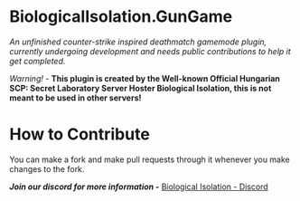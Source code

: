 # BiologicalIsolation.GunGame
*An unfinished counter-strike inspired deathmatch gamemode plugin, currently undergoing development and needs public contributions to help it get completed.*

*Warning!* - **This plugin is created by the Well-known Official Hungarian SCP: Secret Laboratory Server Hoster Biological Isolation, this is not meant to be used in other servers!**


# How to Contribute
You can make a fork and make pull requests through it whenever you make changes to the fork. 

***Join our discord for more information -***
[Biological Isolation - Discord](https://discord.gg/P7nxEUDBmr)
